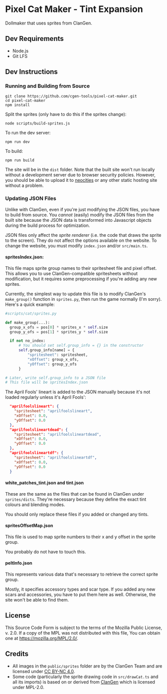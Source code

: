 # Pixel Cat Maker - Tint Expansion

Dollmaker that uses sprites from ClanGen.

## Dev Requirements

- Node.js
- Git LFS

## Dev Instructions

### Running and Building from Source

```
git clone https://github.com/cgen-tools/pixel-cat-maker.git
cd pixel-cat-maker
npm install
```

Split the sprites (only have to do this if the sprites change):
```
node scripts/build-sprites.js
```

To run the dev server:

```
npm run dev
```

To build:

```
npm run build
```

The site will be in the `dist` folder. Note that the built site won't run locally without a development server due to browser security policies. However, you should be able to upload it to [neocities](https://neocities.org) or any other static hosting site without a problem.

### Updating JSON Files

Unlike with ClanGen, even if you're just modifying the JSON files, you have to build from source. You _cannot_ (easily) modify the JSON files from the built site because the JSON data is transformed into Javascript objects during the build process for optimization.

JSON files only affect the _sprite renderer_ (i.e. the code that draws the sprite to the screen). They do not affect the options available on the website. To change the website, you must modify `index.json` and/or `src/main.ts`.

#### spritesIndex.json:

This file maps sprite group names to their spritesheet file and pixel offset. This allows you to use ClanGen-compatible spritesheets without modification, but it requires some preprocessing if you're adding any new sprites.

Currently, the simplest way to update this file is to modify ClanGen's `make_group()` function in `sprites.py`, then run the game normally (I'm sorry). Here's a quick example:

```py
#scripts/cat/sprites.py

def make_group(...):
  group_x_ofs = pos[0] * sprites_x * self.size
  group_y_ofs = pos[1] * sprites_y * self.size

  if not no_index:
      # You should set self.group_info = {} in the constructor
      self.group_info[name] = {
          "spritesheet": spritesheet,
          "xOffset": group_x_ofs,
          "yOffset": group_y_ofs
      }

# Later, write self.group_info to a JSON file
# This file will be spritesIndex.json
```

The April Fools' lineart is added to the JSON manually because it's not loaded regularly unless it's April Fools':
```json
  "aprilfoolslineart": {
    "spritesheet": "aprilfoolslineart",
    "xOffset": 0.0,
    "yOffset": 0.0
  },
  "aprilfoolslineartdead": {
    "spritesheet": "aprilfoolslineartdead",
    "xOffset": 0.0,
    "yOffset": 0.0
  },
  "aprilfoolslineartdf": {
    "spritesheet": "aprilfoolslineartdf",
    "xOffset": 0.0,
    "yOffset": 0.0
  }
```

#### white_patches_tint.json and tint.json

These are the same as the files that can be found in ClanGen under `sprites/dicts`. They're necessary because they define the exact tint colours and blending modes.

You should only replace these files if you added or changed any tints.

#### spritesOffsetMap.json

This file is used to map sprite numbers to their x and y offset in the sprite group.

You probably do not have to touch this.

#### peltInfo.json

This represents various data that's necessary to retrieve the correct sprite group.

Mostly, it specifies accessory types and scar type. If you added any new scars and accessories, you have to put them here as well. Otherwise, the site won't be able to find them.

## License

This Source Code Form is subject to the terms of the Mozilla Public
License, v. 2.0. If a copy of the MPL was not distributed with this
file, You can obtain one at https://mozilla.org/MPL/2.0/.

## Credits

* All images in the `public/sprites` folder are by the ClanGen Team and are licensed under 
[CC BY-NC 4.0](https://creativecommons.org/licenses/by-nc/4.0/).
* Some code (particularly the sprite drawing code in `src/drawCat.ts` and all its imports) is based on or derived from [ClanGen](https://github.com/ClanGenOfficial/clangen) which is licensed under MPL-2.0.
